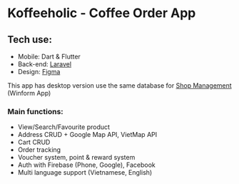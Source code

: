# Koffeeholic - Coffee Order App
## Tech use:
* Mobile: Dart & Flutter
* Back-end: [Laravel](https://github.com/sucanabo/CoffeeShop_API)
* Design: [Figma](https://www.figma.com/file/Kr3JU2KLkLPppDSCWMQ98p/Coffee-Shop?t=MxOcHKLIW7jtYLa7-1)

This app has desktop version use the same database for [Shop Management](https://github.com/xuanlocpha/eTheCoffeeWinform) (Winform App)
### Main functions:
 * View/Search/Favourite product
 * Address CRUD + Google Map API, VietMap API
 * Cart CRUD
 * Order tracking
 * Voucher system, point & reward system
 * Auth with Firebase (Phone, Google), Facebook
 * Multi language support (Vietnamese, English)
